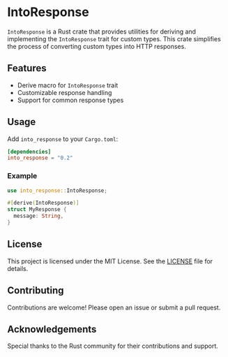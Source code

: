 # IntoResponse

`IntoResponse` is a Rust crate that provides utilities for deriving and implementing the `IntoResponse` trait for custom types. This crate simplifies the process of converting custom types into HTTP responses.

## Features

- Derive macro for `IntoResponse` trait
- Customizable response handling
- Support for common response types

## Usage

Add `into_response` to your `Cargo.toml`:

```toml
[dependencies]
into_response = "0.2"
```

### Example

```rust
use into_response::IntoResponse;

#[derive(IntoResponse)]
struct MyResponse {
  message: String,
}
```

## License

This project is licensed under the MIT License. See the [LICENSE](LICENSE) file for details.

## Contributing

Contributions are welcome! Please open an issue or submit a pull request.

## Acknowledgements

Special thanks to the Rust community for their contributions and support.

